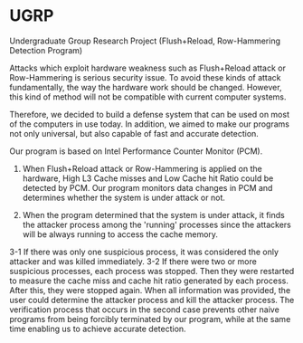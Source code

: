# UGRP
Undergraduate Group Research Project (Flush+Reload, Row-Hammering Detection Program)

Attacks which exploit hardware weakness such as Flush+Reload attack or Row-Hammering is serious security issue.
To avoid these kinds of attack fundamentally, the way the hardware work should be changed.
However, this kind of method will not be compatible with current computer systems.

Therefore, we decided to build a defense system that can be used on most of the computers in use today. In addition, we aimed to make our programs not only universal, but also capable of fast and accurate detection. 

Our program is based on Intel Performance Counter Monitor (PCM).
1. When Flush+Reload attack or Row-Hammering is applied on the hardware, High L3 Cache misses and Low Cache hit Ratio could be detected by PCM. Our program monitors data changes in PCM and determines whether the system is under attack or not.

2. When the program determined that the system is under attack, it finds the attacker process among the 'running' processes since the attackers will be always running to access the cache memory.

3-1 If there was only one suspicious process, it was considered the only attacker and was killed immediately. 
3-2 If there were two or more suspicious processes, each process was stopped. Then they were restarted to measure the cache miss and cache hit ratio generated by each process. After this, they were stopped again. When all information was provided, the user could determine the attacker process and kill the attacker process. The verification process that occurs in the second case prevents other naive programs from being forcibly terminated by our program, while at the same time enabling us to achieve accurate detection.


